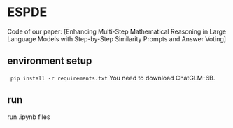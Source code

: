 # ESPDE
Code of our paper: [Enhancing Multi-Step Mathematical Reasoning in Large Language Models with Step-by-Step Similarity Prompts and Answer Voting]
## environment setup 
``` pip install -r requirements.txt```
You need to download ChatGLM-6B.
## run
run .ipynb files
